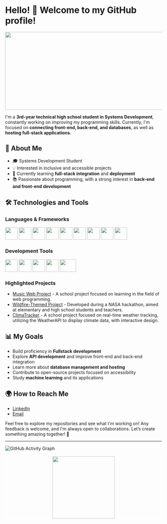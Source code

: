 # Hello! 👋 Welcome to my GitHub profile!
<div align="center">
<img height="250" width="1000" src="https://i.pinimg.com/originals/4a/fc/9b/4afc9b072b54a7e23b750bccf5d941cc.gif">
</div>

I'm a **3rd-year technical high school student in Systems Development**, constantly working on improving my programming skills. Currently, I'm focused on **connecting front-end, back-end, and databases**, as well as **hosting full-stack applications**.

## 🚀 About Me
- 🎓 Systems Development Student
- 💡 Interested in inclusive and accessible projects
- 🌱 Currently learning **full-stack integration** and **deployment**
- 📚 Passionate about programming, with a strong interest in **back-end and front-end development**

## 🛠️ Technologies and Tools
### **Languages & Frameworks**
<p align="left">
    <img src="https://cdn.jsdelivr.net/gh/devicons/devicon/icons/javascript/javascript-original.svg" height="40" width="40" />
    <img src="https://cdn.jsdelivr.net/gh/devicons/devicon/icons/html5/html5-original.svg" height="40" width="40" />
    <img src="https://cdn.jsdelivr.net/gh/devicons/devicon/icons/css3/css3-original.svg" height="40" width="40" />
    <img src="https://cdn.jsdelivr.net/gh/devicons/devicon/icons/php/php-original.svg" height="40" width="40" />
    <img src="https://cdn.jsdelivr.net/gh/devicons/devicon/icons/java/java-original.svg" height="40" width="40" />
    <img src="https://cdn.jsdelivr.net/gh/devicons/devicon/icons/python/python-original.svg" height="40" width="40" />
    <img src="https://cdn.jsdelivr.net/gh/devicons/devicon/icons/nodejs/nodejs-original.svg" height="40" width="40" />
    <img src="https://cdn.jsdelivr.net/gh/devicons/devicon/icons/bootstrap/bootstrap-original.svg" height="40" width="40" />
    <img src="https://cdn.jsdelivr.net/gh/devicons/devicon/icons/mysql/mysql-original.svg" height="40" width="40" />
</p>

### **Development Tools**
<p align="left">
    <img src="https://cdn.jsdelivr.net/gh/devicons/devicon/icons/vscode/vscode-original.svg" height="40" width="40" />
    <img src="https://cdn.jsdelivr.net/gh/devicons/devicon/icons/git/git-original.svg" height="40" width="40" />
    <img src="https://th.bing.com/th/id/R.f348d40c8d60d9dd1c8ef9c654b02705?rik=vWlWz0rp8H2Meg&pid=ImgRaw&r=0" height="40" width="40" />
    <img src="https://cdn.jsdelivr.net/gh/devicons/devicon/icons/dbeaver/dbeaver-original.svg" height="40" width="40" />
    <img src="https://www.kindpng.com/picc/m/116-1169279_notepad-logo-png-transparent-png.png" height="40" width="52" />
    
</p>

### **Highlighted Projects**
- [Music Web Project](https://gabrielregel.github.io/NectarNotes/index.html) - A school project focused on learning in the field of web programming.
- [Wildfire-Themed Project](https://regel1106.github.io/NasaSpaceApps/) - Developed during a NASA hackathon, aimed at elementary and high school students and teachers.
- [ClimaTracker](https://gabrielregel.github.io/ClimaTracker/) - A school project focused on real-time weather tracking, utilizing the WeatherAPI to display climate data, with interactive design.

## 📊 My Goals
- Build proficiency in **Fullstack development**
- Explore **API development** and improve front-end and back-end integration
- Learn more about **database management and hosting**
- Contribute to open-source projects focused on accessibility
- Study **machine learning** and its applications

## 🌍 How to Reach Me
- [LinkedIn](https://www.linkedin.com/in/gabriel-regel-6b383330b/)
- [Email](mailto:regelgabriel3@gmail.com)

Feel free to explore my repositories and see what I'm working on! Any feedback is welcome, and I'm always open to collaborations. Let’s create something amazing together! 🚀

---

![GitHub Activity Graph](https://github-readme-activity-graph.vercel.app/graph?username=GabrielRegel&theme=github-compact)

<div align="center" style="border: 3px solid white; border-radius: 10px; overflow: hidden;">
    <img height="200" width="200" src="https://c.tenor.com/b4YzfTiBP7MAAAAC/bye-bye-pokemon.gif">
</div>

